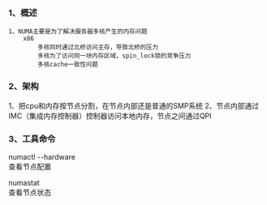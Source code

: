 ### 1、概述  
	1、NUMA主要是为了解决服务器多核产生的内存问题   
    	x86
			多核同时通过北桥访问主存，导致北桥的压力  
			多核为了访问同一块内存区域，spin_lock锁的竞争压力
            多核cache一致性问题

### 2、架构  
1、把cpu和内存按节点分割，在节点内部还是普通的SMP系统
2、节点内部通过IMC（集成内存控制器）控制器访问本地内存，节点之间通过QPI

### 3、工具命令  
numactl --hardware  
	查看节点配置  

numastat  
	查看节点状态  

